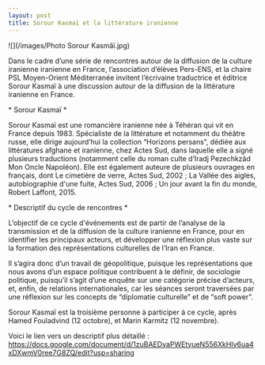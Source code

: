 ```yaml
---
layout: post
title: Sorour Kasmaï et la littérature iranienne
---
```



![](/images/Photo Sorour Kasmâï.jpg)

Dans le cadre d’une série de rencontres autour de la diffusion de la culture iranienne iranienne en France, l’association d’élèves Pers-ENS, et la chaire PSL Moyen-Orient Méditerranée invitent l’écrivaine traductrice et éditrice Sorour Kasmaï à une discussion autour de la diffusion de la littérature iranienne en France.

  

\* Sorour Kasmaï \*

  

Sorour Kasmaï est une romancière iranienne née à Téhéran qui vit en France depuis 1983. Spécialiste de la littérature et notamment du théâtre russe, elle dirige aujourd’hui la collection “Horizons persans”, dédiée aux littératures afghane et iranienne, chez Actes Sud, dans laquelle elle a signé plusieurs traductions (notamment celle du roman culte d’Iradj Pezechkzâd Mon Oncle Napoléon). Elle est également auteure de plusieurs ouvrages en français, dont Le cimetière de verre, Actes Sud, 2002 ; La Vallée des aigles, autobiographie d'une fuite, Actes Sud, 2006 ; Un jour avant la fin du monde, Robert Laffont, 2015.

  

\* Descriptif du cycle de rencontres \*

  

L’objectif de ce cycle d'événements est de partir de l’analyse de la transmission et de la diffusion de la culture iranienne en France, pour en identifier les principaux acteurs, et développer une réflexion plus vaste sur la formation des représentations culturelles de l’Iran en France.

  

Il s’agira donc d’un travail de géopolitique, puisque les représentations que nous avons d’un espace politique contribuent à le définir, de sociologie politique, puisqu’il s’agit d’une enquête sur une catégorie précise d’acteurs, et, enfin, de relations internationales, car les séances seront traversées par une réflexion sur les concepts de “diplomatie culturelle” et de “soft power”.

  

Sorour Kasmaï est la troisième personne à participer à ce cycle, après Hamed Fouladvind (12 octobre), et Marin Karmitz (12 novembre).

  

Voici le lien vers un descriptif plus détaillé : https://docs.google.com/document/d/1zuBAEDyaPWEtyueN556XkHIy6ua4xDXwmV0ree7G8ZQ/edit?usp=sharing

